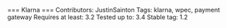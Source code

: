 === Klarna ===
Contributors: JustinSainton
Tags: klarna, wpec, payment gateway
Requires at least: 3.2
Tested up to: 3.4
Stable tag: 1.2
